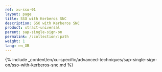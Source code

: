 ```yaml
---
ref: xu-sso-01
layout: page
title: SSO with Kerberos SNC
description: SSO with Kerberos SNC
product: xtract-universal
parent: sap-single-sign-on
permalink: /:collection/:path
weight: 1
lang: en_GB
---
```



{% include _content/en/xu-specific/advanced-techniques/sap-single-sign-on/sso-with-kerberos-snc.md %}
